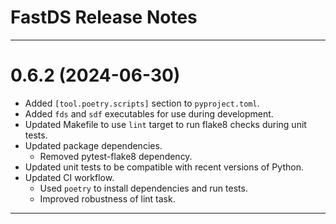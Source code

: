 FastDS Release Notes
===============================================================================

-------------------------------------------------------------------------------
0.6.2 (2024-06-30)
==================
* Added `[tool.poetry.scripts]` section to `pyproject.toml`.
* Added `fds` and `sdf` executables for use during development.
* Updated Makefile to use `lint` target to run flake8 checks during unit tests.
* Updated package dependencies.
  * Removed pytest-flake8 dependency.
* Updated unit tests to be compatible with recent versions of Python.
* Updated CI workflow.
  - Used `poetry` to install dependencies and run tests.
  - Improved robustness of lint task.

-------------------------------------------------------------------------------
